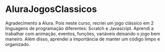 # AluraJogosClassicos
Agradecimento a Alura. Pois neste curso, recriei um jogo clássico em 2 linguagens de programação diferentes: Scratch e Javascript. Aprendi a trabalhar com animação, eventos, funções, variáveis deixando o jogo bem maneiro. Além disso, aprendei a importância de manter um código limpo e organizado.

